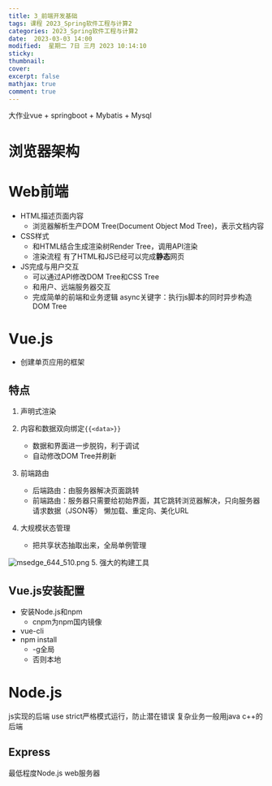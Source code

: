 ```yaml
---
title: 3_前端开发基础
tags: 课程 2023_Spring软件工程与计算2
categories: 2023_Spring软件工程与计算2
date:  2023-03-03 14:00
modified:  星期二 7日 三月 2023 10:14:10
sticky:
thumbnail:
cover: 
excerpt: false
mathjax: true
comment: true
---
```




大作业vue + springboot + Mybatis + Mysql
# 浏览器架构


# Web前端
- HTML描述页面内容
	- 浏览器解析生产DOM Tree(Document Object Mod Tree)，表示文档内容
- CSS样式
	- 和HTML结合生成渲染树Render Tree，调用API渲染
	- 渲染流程
有了HTML和JS已经可以完成**静态**网页
- JS完成与用户交互
	- 可以通过API修改DOM Tree和CSS Tree
	- 和用户、远端服务器交互
	- 完成简单的前端和业务逻辑
async关键字：执行js脚本的同时异步构造DOM Tree


# Vue.js
- 创建单页应用的框架
## 特点
1. 声明式渲染
2. 内容和数据双向绑定`{{<data>}}` 
	- 数据和界面进一步脱钩，利于调试
	- 自动修改DOM Tree并刷新
3. 前端路由
	- 后端路由：由服务器解决页面跳转
	- 前端路由：服务器只需要给初始界面，其它跳转浏览器解决，只向服务器请求数据（JSON等）
懒加载、重定向、美化URL

4. 大规模状态管理
	- 把共享状态抽取出来，全局单例管理

![msedge_644_510.png](https://chillcharlie-img.oss-cn-hangzhou.aliyuncs.com/imgae/2023/03/03/8b1536c100a17c7ea2537d497efba02d_msedge_644_510.png)
5. 强大的构建工具


## Vue.js安装配置
- 安装Node.js和npm
	- cnpm为npm国内镜像
- vue-cli
- npm install
	- -g全局
	- 否则本地


# Node.js
js实现的后端
use strict严格模式运行，防止潜在错误
复杂业务一般用java c++的后端

## Express
最低程度Node.js web服务器
